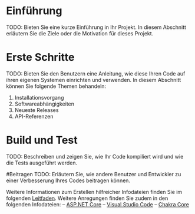 # Einführung
TODO: Bieten Sie eine kurze Einführung in Ihr Projekt. In diesem Abschnitt erläutern Sie die Ziele oder die Motivation für dieses Projekt. 

# Erste Schritte
TODO: Bieten Sie den Benutzern eine Anleitung, wie diese Ihren Code auf ihren eigenen Systemen einrichten und verwenden. In diesem Abschnitt können Sie folgende Themen behandeln:
1.	Installationsvorgang
2.	Softwareabhängigkeiten
3.	Neueste Releases
4.	API-Referenzen

# Build und Test
TODO: Beschreiben und zeigen Sie, wie Ihr Code kompiliert wird und wie die Tests ausgeführt werden. 

 #Beitragen
TODO: Erläutern Sie, wie andere Benutzer und Entwickler zu einer Verbesserung Ihres Codes beitragen können. 

Weitere Informationen zum Erstellen hilfreicher Infodateien finden Sie im folgenden [Leitfaden](https://docs.microsoft.com/de-de/azure/devops/repos/git/create-a-readme?view=azure-devops). Weitere Anregungen finden Sie zudem in den folgenden Infodateien:
– [ASP.NET Core](https://github.com/aspnet/Home)
– [Visual Studio Code](https://github.com/Microsoft/vscode)
– [Chakra Core](https://github.com/Microsoft/ChakraCore)